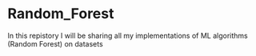 # Random_Forest
In this repistory I will be sharing all my implementations of ML algorithms (Random Forest) on datasets
